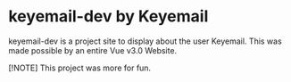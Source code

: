 # keyemail-dev by Keyemail

keyemail-dev is a project site to display about the user Keyemail. This was made possible by an entire Vue v3.0 Website.

[!NOTE]
This project was more for fun.